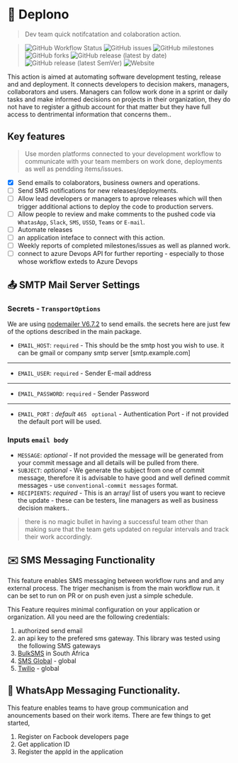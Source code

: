 # 🦜 Deplono 
>Dev team quick notifcatation and colaboration action.

>![GitHub Workflow Status](https://img.shields.io/github/actions/workflow/status/atorial/deplono/releaser.yml) ![GitHub issues](https://img.shields.io/github/issues/atorial/deplono) ![GitHub milestones](https://img.shields.io/github/milestones/all/atorial/deplono) ![GitHub forks](https://img.shields.io/github/forks/atorial/deplono) ![GitHub release (latest by date)](https://img.shields.io/github/downloads/atorial/deplono/latest/total) ![GitHub release (latest SemVer)](https://img.shields.io/github/v/release/atorial/deplono)
![Website](https://img.shields.io/website?down_color=red&down_message=crinkled&up_color=green&up_message=up&url=https%3A%2F%2Fatoria.africa)
>


This action is aimed at automating software development testing, release and and deployment. It connects developers to decision makers, managers, collaborators and users. Managers can follow work done  in a sprint or daily tasks and make informed decisions on projects in their organization, they do not have to register a github account for that matter but they have full access to dentrimental information that concerns them.. 

## Key features 
 > Use morden platforms connected to your development workflow to communicate with your team members on work done, deployments as well as pendding items/issues.
 - [x] Send emails to colaborators, business owners and operations. 
 - [ ] Send SMS notifications for new releases/deployments.
 - [ ] Allow lead developers or managers to aprove releases which will then trigger additional actions to deploy the code to production servers. 
 - [ ] Allow people to review and make comments to the pushed code via `WhatasApp`, `Slack`, `SMS`, `USSD`, `Teams` or `E-mail`.
 - [ ] Automate releases
 - [ ] an application inteface to connect with this action.
 - [ ] Weekly reports of completed milestones/issues as well as planned work.
 - [ ] connect to azure Devops API for further reporting - especially to those whose workflow exteds to Azure Devops
 
 ## 📤 SMTP Mail Server Settings
 
 ### Secrets - `TransportOptions`
 
 We are using [nodemailer V6.7.2](https://nodemailer.com/about/) to send emails. the secrets here are just few of the options described in the main package.
 
  -  `EMAIL_HOST`: `required`  - This should be the smtp host you wish to use. it can be gmail or company smtp server [smtp.example.com]
  ___
  - `EMAIL_USER`: `required` -  Sender E-mail address
  ___
  - `EMAIL_PASSWORD`: `required` -  Sender Password
  ___ 
  - `EMAIL_PORT` : *default*  `465` ` optional` - Authentication Port - if not provided the default port will be used.

  ### Inputs `email body`
  
  - `MESSAGE`: *optional* -  If not provided the message will be generated from your commit message and all details will be pulled from there.
  - `SUBJECT`: *optional* - We generate the subject from one of  commit message, therefore it is advisable to have good and well defined commit messages - use `conventional-commit messages` format.
  - `RECIPIENTS`: *required* - This is an array/ list of users you want to recieve the update - these can be testers, line managers as well as business decision makers..

> there is no magic bullet in having a successful team other than making sure that the team gets updated on regular intervals and track their work accordingly.

## ✉️ SMS Messaging  Functionality
This feature enables SMS messaging between workflow runs and and any external process. The triger mechanism is from the main workflow run. it can be set to run on PR or on push even just a simple schedule.

This Feature requires minimal configuration on your application or organization. All you need are the following credentials:
1. authorized send email
2. an api key to the prefered sms gateway. 
This library was tested using the following SMS gateways 
1. [BulkSMS](https://bulksms.co.za) in South Africa
2. [SMS Global](https://smsglobal.com) - global
3. [Twilio](https://twlio.com) - global

## 💬 WhatsApp Messaging Functionality.
This feature enables teams to have group communication and anouncements based on their work items. There are few things to get started, 
1. Register on Facbook developers page
2. Get application ID 
3. Register the appId in the application
  

